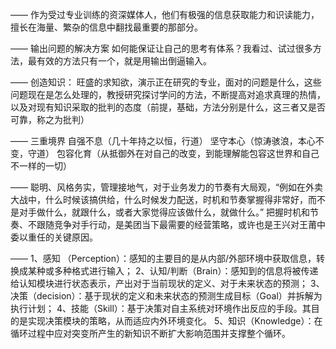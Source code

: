 ——
作为受过专业训练的资深媒体人，他们有极强的信息获取能力和识读能力，擅长在海量、繁杂的信息中翻找最重要的那部分。

——
输出问题的解决方案
如何能保证让自己的思考有体系？我看过、试过很多方法，最有效的方法只有一个，就是用输出倒逼输入。

——
创造知识：
旺盛的求知欲，演示正在研究的专业，面对的问题是什么，这些问题现在是怎么处理的，教授研究探讨学问的方法，不断提高对追求真理的热情，以及对现有知识采取的批判的态度（前提，基础，方法分别是什么，这三者又是否可靠，称之为批判）

——
三重境界
自强不息（几十年持之以恒，行道）
坚守本心（惊涛骇浪，本心不变，守道）
包容化育（从抵御外在对自己的改变，到能理解能包容这世界和自己不一样的一切）

——
聪明、风格务实，管理接地气，对于业务发力的节奏有大局观，“例如在外卖大战中，什么时候该搞供给，什么时候发力配送，时机和节奏掌握得非常好，而不是对手做什么，就跟什么，或者大家觉得应该做什么，就做什么。”
把握时机和节奏、不跟随竞争对手行动，是美团当下最需要的经营策略，或许也是王兴对王莆中委以重任的关键原因。

——
1、感知 （Perception）：感知的主要目的是从内部/外部环境中获取信息，转换成某种或多种格式进行输入；
2、认知/判断（Brain）：感知到的信息将被传递给认知模块进行状态表示，产出对于当前现状的定义、对于未来状态的预测；
3、决策（decision）：基于现状的定义和未来状态的预测生成目标（Goal）并拆解为执行计划；
4、技能（Skill）：基于决策对自主系统对环境作出反应的手段。其目的是实现决策模块的策略，从而适应内外环境变化。
5、知识（Knowledge）：在循环过程中应对突变所产生的新知识不断扩大影响范围并支撑整个循环。

